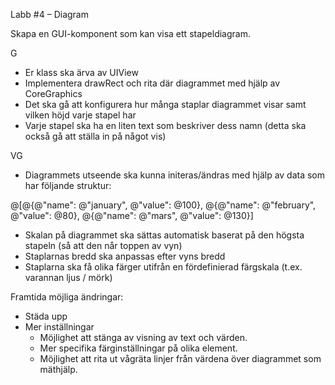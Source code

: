 Labb #4 – Diagram

Skapa en GUI-komponent som kan visa ett stapeldiagram.

G
- Er klass ska ärva av UIView
- Implementera drawRect och rita där diagrammet med hjälp av CoreGraphics
- Det ska gå att konfigurera hur många staplar diagrammet visar samt vilken höjd varje stapel har
- Varje stapel ska ha en liten text som beskriver dess namn (detta ska också gå att ställa in på något vis)

VG
- Diagrammets utseende ska kunna initeras/ändras med hjälp av data som har följande struktur:

@[@{@"name": @"january", 
    @"value": @100},
  @{@"name": @"february", 
    @"value": @80},
  @{@"name": @"mars", 
    @"value": @130}]

- Skalan på diagrammet ska sättas automatisk baserat på den högsta stapeln (så att den når toppen av vyn)
- Staplarnas bredd ska anpassas efter vyns bredd
- Staplarna ska få olika färger utifrån en fördefinierad färgskala (t.ex. varannan ljus / mörk)


Framtida möjliga ändringar:
- Städa upp
- Mer inställningar
    * Möjlighet att stänga av visning av text och värden.
    * Mer specifika färginställningar på olika element.
    * Möjlighet att rita ut vågräta linjer från värdena över diagrammet som mäthjälp.
